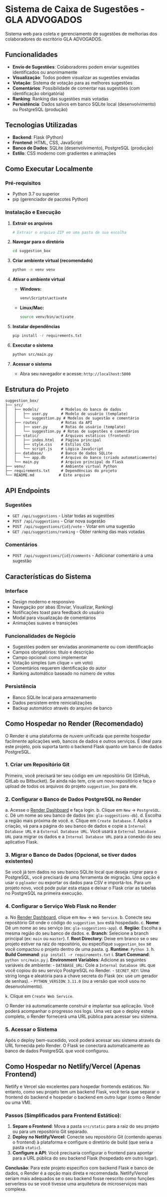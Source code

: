 # Sistema de Caixa de Sugestões - GLA ADVOGADOS

Sistema web para coleta e gerenciamento de sugestões de melhorias dos colaboradores do escritório GLA ADVOGADOS.

## Funcionalidades

- **Envio de Sugestões**: Colaboradores podem enviar sugestões identificados ou anonimamente
- **Visualização**: Todos podem visualizar as sugestões enviadas
- **Votação**: Sistema de votação para as melhores sugestões
- **Comentários**: Possibilidade de comentar nas sugestões (com identificação obrigatória)
- **Ranking**: Ranking das sugestões mais votadas
- **Persistência**: Dados salvos em banco SQLite local (desenvolvimento) ou PostgreSQL (produção)

## Tecnologias Utilizadas

- **Backend**: Flask (Python)
- **Frontend**: HTML, CSS, JavaScript
- **Banco de Dados**: SQLite (desenvolvimento), PostgreSQL (produção)
- **Estilo**: CSS moderno com gradientes e animações

## Como Executar Localmente

### Pré-requisitos
- Python 3.7 ou superior
- pip (gerenciador de pacotes Python)

### Instalação e Execução

1. **Extrair os arquivos**
   ```bash
   # Extrair o arquivo ZIP em uma pasta de sua escolha
   ```

2. **Navegar para o diretório**
   ```bash
   cd suggestion_box
   ```

3. **Criar ambiente virtual (recomendado)**
   ```bash
   python -m venv venv
   ```

4. **Ativar o ambiente virtual**
   - **Windows:**
     ```bash
     venv\Scripts\activate
     ```
   - **Linux/Mac:**
     ```bash
     source venv/bin/activate
     ```

5. **Instalar dependências**
   ```bash
   pip install -r requirements.txt
   ```

6. **Executar o sistema**
   ```bash
   python src/main.py
   ```

7. **Acessar o sistema**
   - Abra seu navegador e acesse: `http://localhost:5000`

## Estrutura do Projeto

```
suggestion_box/
├── src/
│   ├── models/          # Modelos do banco de dados
│   │   ├── user.py      # Modelo de usuário (template)
│   │   └── suggestion.py # Modelos de sugestão e comentário
│   ├── routes/          # Rotas da API
│   │   ├── user.py      # Rotas de usuário (template)
│   │   └── suggestion.py # Rotas de sugestões e comentários
│   ├── static/          # Arquivos estáticos (frontend)
│   │   ├── index.html   # Página principal
│   │   ├── style.css    # Estilos CSS
│   │   └── script.js    # Lógica JavaScript
│   ├── database/        # Banco de dados SQLite
│   │   └── app.db       # Arquivo do banco (criado automaticamente)
│   └── main.py          # Arquivo principal do Flask
├── venv/                # Ambiente virtual Python
├── requirements.txt     # Dependências do projeto
└── README.md           # Este arquivo
```

## API Endpoints

### Sugestões
- `GET /api/suggestions` - Listar todas as sugestões
- `POST /api/suggestions` - Criar nova sugestão
- `POST /api/suggestions/{id}/vote` - Votar em uma sugestão
- `GET /api/suggestions/ranking` - Obter ranking das mais votadas

### Comentários
- `POST /api/suggestions/{id}/comments` - Adicionar comentário a uma sugestão

## Características do Sistema

### Interface
- Design moderno e responsivo
- Navegação por abas (Enviar, Visualizar, Ranking)
- Notificações toast para feedback do usuário
- Modal para visualização de comentários
- Animações suaves e transições

### Funcionalidades de Negócio
- Sugestões podem ser enviadas anonimamente ou com identificação
- Campos obrigatórios: título e descrição
- Campo opcional: como implementar
- Votação simples (um clique = um voto)
- Comentários requerem identificação do autor
- Ranking automático baseado no número de votos

### Persistência
- Banco SQLite local para armazenamento
- Dados persistem entre reinicializações
- Backup automático através do arquivo de banco

## Como Hospedar no Render (Recomendado)

O Render é uma plataforma de nuvem unificada que permite hospedar facilmente aplicações web, bancos de dados e outros serviços. É ideal para este projeto, pois suporta tanto o backend Flask quanto um banco de dados PostgreSQL.

### 1. Criar um Repositório Git

Primeiro, você precisará ter seu código em um repositório Git (GitHub, GitLab ou Bitbucket). Se ainda não tem, crie um novo repositório e faça o upload de todos os arquivos do projeto `suggestion_box` para ele.

### 2. Configurar o Banco de Dados PostgreSQL no Render

a. Acesse o [Render Dashboard](https://dashboard.render.com/) e faça login.
b. Clique em `New` -> `PostgreSQL`.
c. Dê um nome ao seu banco de dados (ex: `gla-suggestions-db`).
d. Escolha a região mais próxima de você.
e. Clique em `Create Database`.
f. Após a criação, vá para a página do seu banco de dados e copie a `Internal Database URL` e a `External Database URL`. Você usará a `External Database URL` para migrar os dados e a `Internal Database URL` para a conexão do seu aplicativo Flask.

### 3. Migrar o Banco de Dados (Opcional, se tiver dados existentes)

Se você já tem dados no seu banco SQLite local que deseja migrar para o PostgreSQL, você precisará de uma ferramenta de migração. Uma opção é usar o `pgloader` ou exportar os dados para CSV e importá-los. Para um projeto novo, você pode pular esta etapa e deixar o Flask criar as tabelas no PostgreSQL na primeira execução.

### 4. Configurar o Serviço Web Flask no Render

a. No [Render Dashboard](https://dashboard.render.com/), clique em `New` -> `Web Service`.
b. Conecte seu repositório Git onde o código do `suggestion_box` está hospedado.
c. **Nome**: Dê um nome ao seu serviço (ex: `gla-suggestions-app`).
d. **Região**: Escolha a mesma região do seu banco de dados.
e. **Branch**: Selecione a branch principal (ex: `main` ou `master`).
f. **Root Directory**: Deixe em branco se o seu projeto estiver na raiz do repositório, ou especifique `suggestion_box` se você compactou o projeto dentro de uma pasta.
g. **Runtime**: `Python 3`.
h. **Build Command**: `pip install -r requirements.txt`
i. **Start Command**: `python src/main.py`
j. **Environment Variables**: Adicione as seguintes variáveis de ambiente:
    - `DATABASE_URL`: Cole a `Internal Database URL` que você copiou do seu serviço PostgreSQL no Render.
    - `SECRET_KEY`: Uma string longa e aleatória para a chave secreta do Flask (ex: use um gerador de senhas).
    - `PYTHON_VERSION`: `3.11.0` (ou a versão que você usou no desenvolvimento).

k. Clique em `Create Web Service`.

O Render irá automaticamente construir e implantar sua aplicação. Você poderá acompanhar o progresso nos logs. Uma vez que o deploy esteja completo, o Render fornecerá uma URL pública para acessar seu sistema.

### 5. Acessar o Sistema

Após o deploy bem-sucedido, você poderá acessar seu sistema através da URL fornecida pelo Render. O Flask se conectará automaticamente ao banco de dados PostgreSQL que você configurou.

## Como Hospedar no Netlify/Vercel (Apenas Frontend)

Netlify e Vercel são excelentes para hospedar frontends estáticos. No entanto, como seu projeto tem um backend Flask, você teria que separar o frontend do backend e hospedar o backend em outro lugar (como o Render ou uma VM).

### Passos (Simplificados para Frontend Estático):

1.  **Separe o Frontend**: Mova a pasta `src/static` para a raiz do seu projeto ou para um repositório Git separado.
2.  **Deploy no Netlify/Vercel**: Conecte seu repositório Git (contendo apenas o frontend) à plataforma e configure o diretório de build (que seria a pasta `static`).
3.  **Configure a API**: Você precisaria configurar o frontend para apontar para a URL pública do seu backend Flask (hospedado em outro lugar).

**Conclusão**: Para este projeto específico com backend Flask e banco de dados, o Render é a opção mais direta e recomendada. Netlify/Vercel seriam mais adequados se o seu backend fosse reescrito como funções serverless ou se você tivesse uma arquitetura de microserviços mais complexa.

